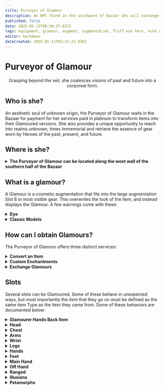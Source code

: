 ```yaml
---
title: Purveyor of Glamour
description: An NPC found in the southwest of Bazaar who will exchange a glamour for the original item and platinum, or provide random glamours for 2 Echo of Memory.
published: false
date: 2025-05-12T08:50:27.657Z
tags: equipment, glamour, augment, augmentation, fluff was here, echo of memory, eom
editor: markdown
dateCreated: 2025-05-12T03:15:21.036Z
---
```


# Purveyor of Glamour

<center>Grasping beyond the veil, she coalesces visions of past and future into a corporeal form.</center>

## Who is she?

An aesthetic soul of unknown origin, the Purveyor of Glamour waits in the Bazaar for payment for her services paid in platinum to transform items into their Glamoured versions. She also provides a unique opportunity to reach into realms unknown, times immemorial and retrieve the essence of gear worn by Heroes of the past, present, and future.<br>

## Where is she?
<div><details>
<summary><strong>The Purveyor of Glamour can be located along the west wall of the southern half of the Bazaar</strong></summary><div class="comparison">
  <img src="/purveyor_of_glamour.png" style="float:center;width:600px;height:512px;">
  </div></details>
  
## What is a glamour?

A Glamour is a cosmetic augmentation that fits into the large augmentation Slot 6 in most visible gear. This overwrites the look of the item, and instead displays the Glamour. A few warnings come with these:

<details>
<summary><strong>Dye</strong></summary><div class="comparison">
<span><strong>Glamours do not inherit dye from slots.</strong><br></span>
</div>
</details>
<details>
<summary><strong>Classic Models</strong></summary><div class="comparison">
<span>When making use of Classic Models via #tim or .ini modification, some undesired Glamour <strong>features</strong> present. These <strong>features</strong> range from Glamours not displaying to a range of graphical glitches spanning from inconvenient to performance-impacting. These <strong>features</strong> are unsupported and we recommend using new models to mitigate any <strong>features</strong> encountered with Glamours due to Classic Models.</span>
</div>
</details>
  
## How can I obtain Glamours?

The Purveyor of Glamour offers three distinct services:
<details>
<summary><strong>Convert an Item</strong></summary><div class="comparison">
Clicking an item onto the Purveyor of Glamour will open a handin window. By providing an item that has a valid Glamour as well as a fee of 5000 platinum pieces via the handin window, you will receive back a cosmetic augmentation version of the item provided as long as it has a valid Glamour version.
</div>
</details>
<details>
<summary><strong>Custom Enchantments</strong></summary><div class="comparison">
  By providing the Purveyor of Glamour two Echo of Memory from your <strong>Alt. Currency</strong> window, she can consume their power to pluck the visage of a piece of gear from the ether, providing you one randomized Glamour.
</div>
</details>
<details>
<summary><strong>Exchange Glamours</strong></summary><div class="comparison">
Providing four items which have "'Glamour' - " in their name to the Purveyor of Glamour will extract their essence. A significant portion of this essence is lost in the unpredictable process of restructuring a new item, so what remains will only be one randomized item.
</div>
</details>

## Slots

Several slots can be Glamoured. Some of these behave in unexpected ways, but most importantly the item that they go on must be defined as the same item Type as the item they came from. Some of these behaviors are documented below:
<details>
<summary><strong>Glamourer Hands Back Item</strong></summary><div class="comparison">
<span>The Glamourer hands back items that don't have a valid Glamour associated with them despite being paid 5000pp. If an item has a valid Glamour in <span><a href="https://eqdb.net/">EQDB</a> already, please report the item and its Glamour with links as a #bug on the Discord.<br>
<br>
If the item does not have a valid Glamour, then it is not currently available to be fixed and may appear in a future batch.</span>
</div>
</details>
<details>
<summary><strong>Head</strong></summary><div class="comparison">
<span>Some items are defined as Gems or Jewellery due to being "vendor trash." If an item can't accept or be used as a Glamour for this reason, please report it as a #bug on the <a href="discord.gg/heroesjourney">Discord</a>.</span>
</div>
</details>
<details>
<summary><strong>Chest</strong></summary><div class="comparison">
Nothing special here!
</div>
</details>
<details>
<summary><strong>Arms</strong></summary><div class="comparison">
Nothing special here!
</div>
</details>
<details>
<summary><strong>Wrist</strong></summary><div class="comparison">
<span>Some items are defined as Gems or Jewellery due to being "vendor trash." If an item can't accept or be used as a Glamour for this reason, please report it as a #bug on the <a href="discord.gg/heroesjourney">Discord</a>.</span>
</div>
</details>
<details>
<summary><strong>Legs</strong></summary><div class="comparison">
Nothing special here!
</div>
</details>  
<details>
<summary><strong>Hands</strong></summary><div class="comparison">
Nothing special here!
</div>
</details>
<details>
<summary><strong>Feet</strong></summary><div class="comparison">
Nothing special here!
</div>
</details>
<details>
<summary><strong>Main Hand</strong></summary><div class="comparison">
For the most part, any weapon or shield Glamour can be used over any weapon which can be used to attack. Weapons that have no Delay or Skill field are not valid weapons and are unlikely to accept type 20 (Weapon Glamour) augments. This is not a bug.
</div>
</details>
<details>
<summary><strong>Off Hand</strong></summary><div class="comparison">
For the most part, any weapon or shield Glamour can be used over any weapon which can be used to attack. Weapons that have no Delay or Skill field are not valid weapons and are unlikely to accept type 20 (Weapon Glamour) augments. This is not a bug.
</div>
</details>
<details>
<summary><strong>Ranged</strong></summary><div class="comparison">
For the most part, any weapon or shield Glamour can be used over any weapon which can be used to attack. Weapons that have no Delay or Skill field are not valid weapons and are unlikely to accept type 20 (Weapon Glamour) augments. This is not a bug.
<br>
<br>
In many cases, in order to get a Bow Glamour to display a Bow must be used as the augmented item.
</div>
</details>
<details>
<summary><strong>Illusions</strong></summary><div class="comparison">
<span>These are clicky items that transform your appearance. These are not the same thing as Glamours, but some can be obtained from the <a href="https://wiki.heroesjourneyemu.com/e/en/equipment-guide/platinum-arcade">Platinum Arcade</a>. <strong>These cannot be traded in at a 4:1 ratio.</strong></span>
</div>
</details>
  <details>
<summary><strong>Petamorphs</strong></summary><div class="comparison">
<span>These are clicky items that transform your pet's appearance. These are not the same thing as Glamours, but some can be obtained from the <a href="https://wiki.heroesjourneyemu.com/e/en/equipment-guide/platinum-arcade">Platinum Arcade</a>. <strong>These cannot be traded in at a 4:1 ratio.</strong></span>
</div>
</details>